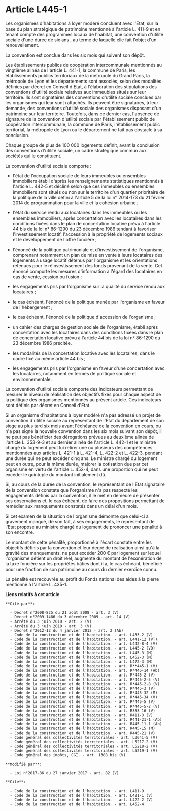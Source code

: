 # Article L445-1

Les organismes d'habitations à loyer modéré concluent avec l'Etat, sur la base du plan stratégique de patrimoine mentionné à
l'article L. 411-9 et en tenant compte des programmes locaux de l'habitat, une convention d'utilité sociale d'une durée de
six ans , au terme de laquelle elle fait l'objet d'un renouvellement. 

La convention est conclue dans les six mois qui suivent son dépôt.

Les établissements publics de coopération intercommunale mentionnés au vingtième alinéa de l'article L. 441-1, la commune de
Paris, les établissements publics territoriaux de la métropole du Grand Paris, la métropole de Lyon et les départements sont
associés, selon des modalités définies par décret en Conseil d'Etat, à l'élaboration des stipulations des conventions
d'utilité sociale relatives aux immeubles situés sur leur territoire. Ils sont signataires des conventions d'utilité sociale
conclues par les organismes qui leur sont rattachés. Ils peuvent être signataires, à leur demande, des conventions d'utilité
sociale des organismes disposant d'un patrimoine sur leur territoire. Toutefois, dans ce dernier cas, l'absence de signature
de la convention d'utilité sociale par l'établissement public de coopération intercommunale, la commune de Paris,
l'établissement public territorial, la métropole de Lyon ou le département ne fait pas obstacle à sa conclusion. 

Chaque groupe de plus de 100 000 logements définit, avant la conclusion des conventions d'utilité sociale, un cadre
stratégique commun aux sociétés qui le constituent.

La convention d'utilité sociale comporte :

- l'état de l'occupation sociale de leurs immeubles ou ensembles immobiliers établi d'après les renseignements statistiques
mentionnés à l'article L. 442-5 et décliné selon que ces immeubles ou ensembles immobiliers sont situés ou non sur le
territoire d'un quartier prioritaire de la politique de la ville défini à l'article 5 de la loi n° 2014-173 du 21 février
2014 de programmation pour la ville et la cohésion urbaine ; 

- l'état du service rendu aux locataires dans les immeubles ou les ensembles immobiliers, après concertation avec les
locataires dans les conditions fixées dans le plan de concertation locative prévu à l'article 44 bis de la loi n° 86-1290 du
23 décembre 1986 tendant à favoriser l'investissement locatif, l'accession à la propriété de logements sociaux et le
développement de l'offre foncière ;

- l'énoncé de la politique patrimoniale et d'investissement de l'organisme, comprenant notamment un plan de mise en vente à
leurs locataires des logements à usage locatif détenus par l'organisme et les orientations retenues pour le réinvestissement
des fonds provenant de la vente. Cet énoncé comporte les mesures d'information à l'égard des locataires en cas de vente,
cession ou fusion ;

- les engagements pris par l'organisme sur la qualité du service rendu aux locataires ;

- le cas échéant, l'énoncé de la politique menée par l'organisme en faveur de l'hébergement ; 

- le cas échéant, l'énoncé de la politique d'accession de l'organisme ;

- un cahier des charges de gestion sociale de l'organisme, établi après concertation avec les locataires dans des conditions
fixées dans le plan de concertation locative prévu à l'article 44 bis de la loi n° 86-1290 du 23 décembre 1986 précitée. 

- les modalités de la concertation locative avec les locataires, dans le cadre fixé au même article 44 bis ; 

- les engagements pris par l'organisme en faveur d'une concertation avec les locataires, notamment en termes de politique
sociale et environnementale. 

La convention d'utilité sociale comporte des indicateurs permettant de mesurer le niveau de réalisation des objectifs fixés
pour chaque aspect de la politique des organismes mentionnés au présent article. Ces indicateurs sont définis par décret en
Conseil d'Etat. 

Si un organisme d'habitations à loyer modéré n'a pas adressé un projet de convention d'utilité sociale au représentant de
l'Etat du département de son siège au plus tard six mois avant l'échéance de la convention en cours, ou n'a pas signé la
nouvelle convention dans les six mois suivant son dépôt, il ne peut pas bénéficier des dérogations prévues au deuxième alinéa
de l'article L. 353-9-3 et au dernier alinéa de l'article L. 442-1 et le ministre chargé du logement peut lui retirer une ou
plusieurs des compétences mentionnées aux articles L. 421-1 à L. 421-4, 
L. 422-2 et L. 422-3, pendant une durée qui ne peut excéder cinq ans. Le ministre chargé du logement peut en outre, pour la
même durée, majorer la cotisation due par cet organisme en vertu de l'article L. 452-4, dans une proportion qui ne peut
excéder le quintuple du montant initialement dû. 

Si, au cours de la durée de la convention, le représentant de l'Etat signataire de la convention constate que l'organisme n'a
pas respecté les engagements définis par la convention, il le met en demeure de présenter ses observations et, le cas
échéant, de faire des propositions permettant de remédier aux manquements constatés dans un délai d'un mois. 

Si cet examen de la situation de l'organisme démontre que celui-ci a gravement manqué, de son fait, à ses engagements, le
représentant de l'Etat propose au ministre chargé du logement de prononcer une pénalité à son encontre. 

Le montant de cette pénalité, proportionné à l'écart constaté entre les objectifs définis par la convention et leur degré de
réalisation ainsi qu'à la gravité des manquements, ne peut excéder 200 € par logement sur lequel l'organisme détient un droit
réel, augmenté du montant de l'exonération de la taxe foncière sur les propriétés bâties dont il a, le cas échéant, bénéficié
pour une fraction de son patrimoine au cours du dernier exercice connu. 

La pénalité est recouvrée au profit du Fonds national des aides à la pierre mentionné à l'article L. 435-1.

**Liens relatifs à cet article**

	**Cité par**:

	  - Décret n°2008-825 du 21 août 2008 - art. 3 (V)
	  - Décret n°2009-1486 du 3 décembre 2009 - art. 14 (V)
	  - Arrêté du 3 juin 2010 - art. 2 (V)
	  - Arrêté du 3 juin 2010 - art. 3 (V)
	  - Décret n°2012-12 du 4 janvier 2012 - art. 3 (Ab)
	  - Code de la construction et de l'habitation. - art. L433-2 (V)
	  - Code de la construction et de l'habitation. - art. L441-12 (VT)
	  - Code de la construction et de l'habitation. - art. L442-8-4 (V)
	  - Code de la construction et de l'habitation. - art. L445-2 (VD)
	  - Code de la construction et de l'habitation. - art. L445-3 (M)
	  - Code de la construction et de l'habitation. - art. L452-3 (M)
	  - Code de la construction et de l'habitation. - art. L472-3 (M)
	  - Code de la construction et de l'habitation. - art. R**445-1 (V)
	  - Code de la construction et de l'habitation. - art. R*445-14 (Ab)
	  - Code de la construction et de l'habitation. - art. R*445-2 (V)
	  - Code de la construction et de l'habitation. - art. R*445-2-5 (V)
	  - Code de la construction et de l'habitation. - art. R*445-2-8 (V)
	  - Code de la construction et de l'habitation. - art. R*445-3 (V)
	  - Code de la construction et de l'habitation. - art. R*445-32 (M)
	  - Code de la construction et de l'habitation. - art. R*445-34 (V)
	  - Code de la construction et de l'habitation. - art. R*445-5 (V)
	  - Code de la construction et de l'habitation. - art. R*445-5-2 (V)
	  - Code de la construction et de l'habitation. - art. R353-16 (V)
	  - Code de la construction et de l'habitation. - art. R411-3 (V)
	  - Code de la construction et de l'habitation. - art. R441-21-1 (Ab)
	  - Code de la construction et de l'habitation. - art. R445-11-1 (Ab)
	  - Code de la construction et de l'habitation. - art. R445-15 (M)
	  - Code de la construction et de l'habitation. - art. R445-21 (V)
	  - Code général des collectivités territoriales - art. L3641-5 (V)
	  - Code général des collectivités territoriales - art. L5217-2 (V)
	  - Code général des collectivités territoriales - art. L5218-2 (V)
	  - Code général des collectivités territoriales - art. L5219-1 (V)
	  - Code général des impôts, CGI. - art. 1388 bis (V)

	**Modifié par**:

	  - Loi n°2017-86 du 27 janvier 2017 - art. 82 (V)

	**Cite**:

	  - Code de la construction et de l'habitation. - art. L411-9
	  - Code de la construction et de l'habitation. - art. L421-1 (V)
	  - Code de la construction et de l'habitation. - art. L422-2 (V)
	  - Code de la construction et de l'habitation. - art. L452-4
